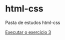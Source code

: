 # html-css
 Pasta de estudos html-css

<a href="https://vitorcmr.github.io/html-css/Exercícios/ex003/">Executar o exercício 3</a>